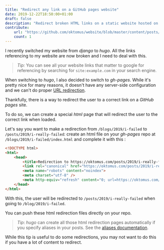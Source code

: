 ```yaml
---
title: "Redirect any link on a GitHub pages website"
date: 2019-12-22T18:50:00+01:00
draft: false
description: "Redirect broken HTML links on a static website hosted on GitHub pages."
contribute:
    url: "https://github.com/oktomus/website/blob/master/content/posts/2019/github-pages-redirect-any-link.md"
    count: 1
---
```


I recently switched my website from *django* to *hugo*. All the links referencing to my website are now broken and I need to deal with this.

> *Tip:* You can see all your website links that matter to google for referencing by searching for `site:example.com` in your search engine.

When switching to *hugo*, I also decided to switch to *gh-pages*. While it's pretty nice for many reasons, it doesn't have any server-side configuration and we can't do proper [URL redirection](https://en.wikipedia.org/wiki/URL_redirection#Using_server-side_scripting_for_redirection).

Thankfully, there is a way to redirect the user to a correct link on a *GitHub pages* site.

To do so, we can create a special *html* page that will redirect the user to the correct link when loaded.

Let's say you want to make a redirection from `/blogs/2019/i-failed` to `/posts/2019/i-really-failed`: create an html file on your *gh-pages* repo at `/blogs/2019/i-failed/index.html` and complete it with this :

```html
<!DOCTYPE html>
<html>
    <head>
        <title>Redirection to https://oktomus.com/posts/2019/i-really-failed</title>
        <link rel="canonical" href="https://oktomus.com/posts/2019/i-really-failed"/>
        <meta name="robots" content="noindex">
        <meta charset="utf-8" />
        <meta http-equiv="refresh" content="0; url=https://oktomus.com/posts/2019/i-really-failed" />
    </head>
</html>
```

With this, the user will be redirected to `/posts/2019/i-really-failed` when going to `/blog/2019/i-failed`.

You can push these html redirection files directly on your repo.

> *Tip*: *hugo* can create all those html redirection pages automatically if you specify aliases in your posts. See the [aliases documentation](https://gohugo.io/content-management/urls/#aliases).

While this tip is useful to do some redirections, you may not want to do this if you have a lot of content to redirect.
